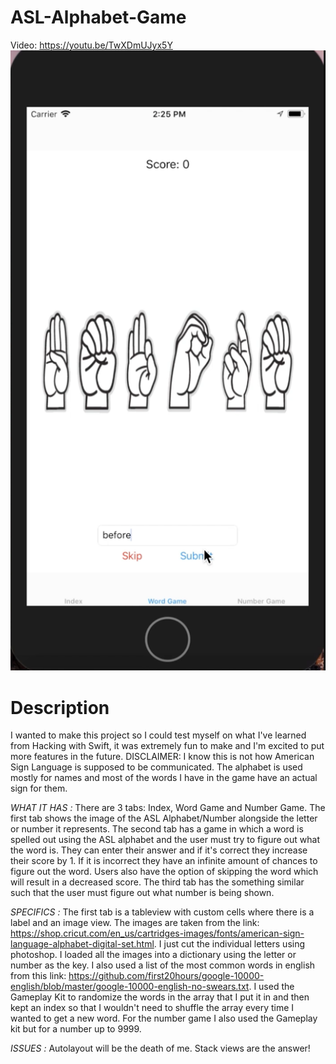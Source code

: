 # ASL-Alphabet-Game
Video: https://youtu.be/TwXDmUJyx5Y
![Screenshot](RepresentativeImage.png)

# Description
I wanted to make this project so I could test myself on what I've learned from Hacking with Swift, it was extremely fun to make and I'm excited to put more features in the future. DISCLAIMER: I know this is not how American Sign Language is supposed to be communicated. The alphabet is used mostly for names and most of the words I have in the game have an actual sign for them.

*WHAT IT HAS :* 
There are 3 tabs: Index, Word Game and Number Game. The first tab shows the image of the ASL Alphabet/Number alongside the letter or number it represents. The second tab has a game in which a word is spelled out using the ASL alphabet and the user must try to figure out what the word is. They can enter their answer and if it's correct they increase their score by 1. If it is incorrect they have an infinite amount of chances to figure out the word. Users also have the option of skipping the word which will result in a decreased score. The third tab has the something similar such that the user must figure out what number is being shown.

*SPECIFICS :* 
The first tab is a tableview with custom cells where there is a label and an image view. The images are taken from the link: https://shop.cricut.com/en_us/cartridges-images/fonts/american-sign-language-alphabet-digital-set.html. I just cut the individual letters using photoshop. I loaded all the images into a dictionary using the letter or number as the key. I also used a list of the most common words in english from this link: https://github.com/first20hours/google-10000-english/blob/master/google-10000-english-no-swears.txt. I used the Gameplay Kit to randomize the words in the array that I put it in and then kept an index so that I wouldn't need to shuffle the array every time I wanted to get a new word. For the number game I also used the Gameplay kit but for a number up to 9999.

*ISSUES :*
Autolayout will be the death of me. Stack views are the answer!
